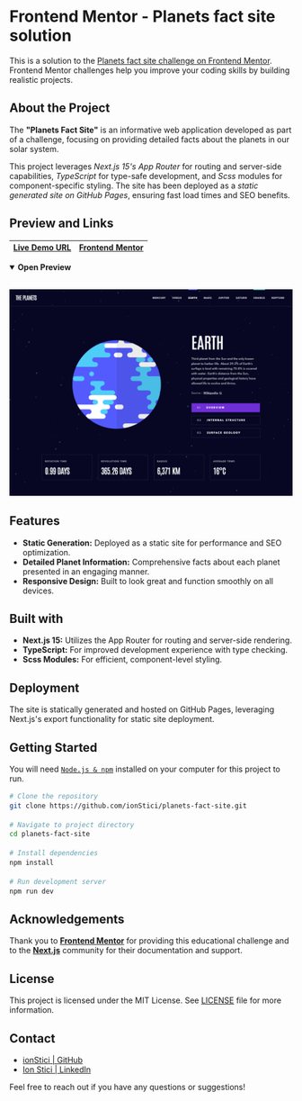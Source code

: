 # Frontend Mentor - Planets fact site solution

This is a solution to the [Planets fact site challenge on Frontend Mentor](https://www.frontendmentor.io/challenges/planets-fact-site-gazqN8w_f). Frontend Mentor challenges help you improve your coding skills by building realistic projects.

## About the Project

The **"Planets Fact Site"** is an informative web application developed as part of a challenge, focusing on providing detailed facts about the planets in our solar system.

This project leverages _Next.js 15's App Router_ for routing and server-side capabilities, _TypeScript_ for type-safe development, and _Scss_ modules for component-specific styling. The site has been deployed as a _static generated site on GitHub Pages_, ensuring fast load times and SEO benefits.

## Preview and Links

| [Live Demo URL](https://ionstici.github.io/planets-fact-site) | [Frontend Mentor](https://www.frontendmentor.io/solutions/planets-fact-site-O8Ab8xzQOz) |
| ------------------------------------------------------------- | --------------------------------------------------------------------------------------- |

<details open>
<summary><b>Open Preview</b></summary>
<br>

![](./preview.png)

</details>

## Features

- **Static Generation:** Deployed as a static site for performance and SEO optimization.
- **Detailed Planet Information:** Comprehensive facts about each planet presented in an engaging manner.
- **Responsive Design:** Built to look great and function smoothly on all devices.

## Built with

- **Next.js 15:** Utilizes the App Router for routing and server-side rendering.
- **TypeScript:** For improved development experience with type checking.
- **Scss Modules:** For efficient, component-level styling.

## Deployment

The site is statically generated and hosted on GitHub Pages, leveraging Next.js's export functionality for static site deployment.

## Getting Started

You will need [`Node.js & npm`](http://nodejs.org) installed on your computer for this project to run.

```bash
# Clone the repository
git clone https://github.com/ionStici/planets-fact-site.git

# Navigate to project directory
cd planets-fact-site

# Install dependencies
npm install

# Run development server
npm run dev
```

## Acknowledgements

Thank you to [**Frontend Mentor**](http://frontendmentor.io) for providing this educational challenge and to the [**Next.js**](http://nextjs.org) community for their documentation and support.

## License

This project is licensed under the MIT License. See [LICENSE](./LICENSE) file for more information.

## Contact

- [ionStici | GitHub](https://github.com/ionStici)
- [Ion Stici | LinkedIn](https://www.linkedin.com/in/ionstici)

Feel free to reach out if you have any questions or suggestions!

